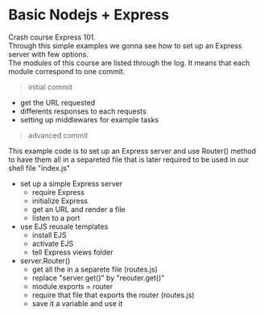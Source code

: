 # Basic Nodejs + Express

Crash course Express 101.<br/>
Through this simple examples we gonna see how to set up an Express server with few options.<br/>
The modules of this course are listed through the log. It means that each module correspond to one commit.

> initial commit

  * get the URL requested
  * differents responses to each requests
  * setting up middlewares for example tasks

> advanced commit

This example code is to set up an Express server and use Router() method to have them all in a separeted file
that is later required to be used in our shell file "index.js"

  * set up a simple Express server
    - require Express
    - initialize Express
    - get an URL and render a file
    - listen to a port
  * use EJS reusale templates
    - install EJS
    - activate EJS
    - tell Express views folder
  * server.Router()
    - get all the in a separete file (routes.js)
    - replace "server.get()" by "reouter.get()"
    - module.exports = router
    - require that file that exports the router (routes.js)
    - save it a variable and use it
